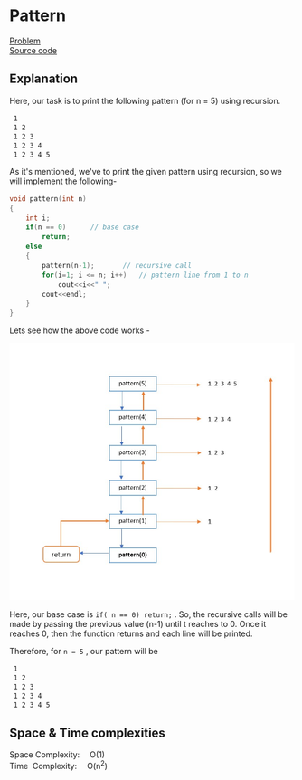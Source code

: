 
# Pattern
[Problem](https://github.com/dscnsec/DSC-NSEC-Algorithms/blob/master/3.%20Recursion/pattern/pattern.md)  
[Source code](https://github.com/dscnsec/DSC-NSEC-Algorithms/blob/master/3.%20Recursion/pattern/%5BCPP%5Dpattern_csubhradipta.cpp)  
## Explanation
Here, our task is to print the following pattern (for n = 5) using recursion.

```
 1  
 1 2
 1 2 3
 1 2 3 4
 1 2 3 4 5
```

As it's mentioned, we've to print the given pattern using recursion, so we will implement the following-
```cpp
void pattern(int n)
{
    int i;
    if(n == 0)		// base case
        return;
    else
    {   
        pattern(n-1);		// recursive call
        for(i=1; i <= n; i++)	// pattern line from 1 to n
            cout<<i<<" ";
        cout<<endl;
    }
}
```

Lets see how the above code works -

![pattern](images/pattern.png)
 
Here, our base case is ``if( n == 0) return;`` . So, the recursive calls will be made by passing the previous value (n-1) until t reaches to 0.
Once it reaches 0, then the function returns and each line will be printed.

Therefore, for ``n = 5`` , our pattern will be  
  
```
 1  
 1 2
 1 2 3
 1 2 3 4
 1 2 3 4 5
```


## Space & Time complexities
Space Complexity: &emsp;O(1)  
Time &nbsp;Complexity: &emsp;O(n<sup>2</sup>)

